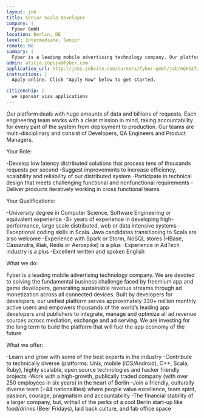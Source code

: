 ```yaml
---
layout: job
title: Senior Scala Developer
company: |
  Fyber GmbH
location: Berlin, DE
level: Intermediate, Senior
remote: No
summary: |
  Fyber is a leading mobile advertising technology company. Our platform deals with huge amounts of data and billions of requests. We are looking for experienced Scala engineers interested in large scale environments and Big Data Solutions. Help us increase efficiency, scalability and reliability of our distributed system- Apply to Fyber!
admin: alicja.copija@fyber.com
application_url: http://jobs.jobvite.com/careers/fyber-gmbh/job/oQkb2fw7?__jvst=Job%20Board&__jvsd=underscore
instructions: |
  Apply online. Click "Apply Now" below to get started.

citizenship: |
  we sponsor visa applications
---
```


<!-- break -->

Our platform deals with huge amounts of data and billions of requests. Each engineering team works with a clear mission in mind, taking accountability for every part of the system from deployment to production. Our teams are multi-disciplinary and consist of Developers, QA Engineers and Product Managers.


Your Role:

-Develop low latency distributed solutions that process tens of thousands requests per second
-Suggest improvements to increase efficiency, scalability and reliability of our distributed system
-Participate in technical design that meets challenging functional and nonfunctional requirements
-Deliver products iteratively working in cross functional teams

Your Qualifications:

-University degree in Computer Science, Software Engineering or equivalent experience
-3+ years of experience in developing high-performance, large scale distributed, web or data intensive systems
-Exceptional coding skills in Scala. Java candidates transitioning to Scala are also welcome
-Experience with Spark or Storm, NoSQL stores (HBase, Cassandra, Riak, Redis or Aerospike) is a plus
-Experience in AdTech industry is a plus
-Excellent written and spoken English

What we do:

Fyber is a leading mobile advertising technology company. We are devoted to solving the fundamental business challenge faced by freemium app and game developers, generating sustainable revenue streams through ad monetization across all connected devices. Built by developers for developers, our unified platform serves approximately 330+ million monthly active users and empowers thousands of the world’s leading app developers and publishers to integrate, manage and optimize all ad revenue sources across mediation, exchange and ad serving. We are investing for the long term to build the platform that will fuel the app economy of the future.


What we offer:

-Learn and grow with some of the best experts in the industry
-Contribute to technically diverse (platforms: Unix, mobile (iOS/Android), C++, Scala, Ruby), highly scalable, open source technologies and hacker friendly projects
-Work with a high-growth, publically traded company (with over 250 employees in six years) in the heart of Berlin
-Join a friendly, culturally diverse team (+44 nationalities) where people value excellence, team spirit, passion, courage, pragmatism and accountability
-The financial stability of a larger company, but, withall of the perks of a cool Berlin start-up like food/drinks (Beer Fridays), laid back culture, and fab office space